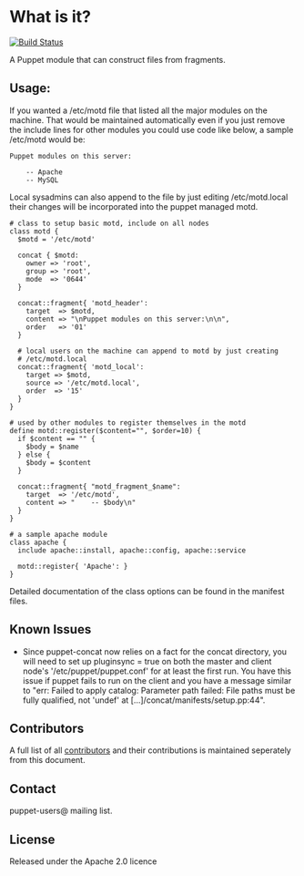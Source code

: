 What is it?
===========
[![Build Status](https://travis-ci.org/puppetlabs/puppetlabs-concat.png?branch=master)](https://travis-ci.org/puppetlabs/puppetlabs-concat)


A Puppet module that can construct files from fragments.


Usage:
------

If you wanted a /etc/motd file that listed all the major modules
on the machine. That would be maintained automatically even
if you just remove the include lines for other modules you could
use code like below, a sample /etc/motd would be:

```
Puppet modules on this server:

    -- Apache
    -- MySQL
```

Local sysadmins can also append to the file by just editing /etc/motd.local
their changes will be incorporated into the puppet managed motd.

```puppet
# class to setup basic motd, include on all nodes
class motd {
  $motd = '/etc/motd'

  concat { $motd:
    owner => 'root',
    group => 'root',
    mode  => '0644'
  }

  concat::fragment{ 'motd_header':
    target  => $motd,
    content => "\nPuppet modules on this server:\n\n",
    order   => '01'
  }

  # local users on the machine can append to motd by just creating
  # /etc/motd.local
  concat::fragment{ 'motd_local':
    target => $motd,
    source => '/etc/motd.local',
    order  => '15'
  }
}

# used by other modules to register themselves in the motd
define motd::register($content="", $order=10) {
  if $content == "" {
    $body = $name
  } else {
    $body = $content
  }

  concat::fragment{ "motd_fragment_$name":
    target  => '/etc/motd',
    content => "    -- $body\n"
  }
}

# a sample apache module
class apache {
  include apache::install, apache::config, apache::service

  motd::register{ 'Apache': }
}
```

Detailed documentation of the class options can be found in the
manifest files.

Known Issues
-------------
* Since puppet-concat now relies on a fact for the concat directory,
  you will need to set up pluginsync = true on both the master and client
  node's '/etc/puppet/puppet.conf' for at least the first run.
  You have this issue if puppet fails to run on the client and you have
  a message similar to
  "err: Failed to apply catalog: Parameter path failed: File
  paths must be fully qualified, not 'undef' at [...]/concat/manifests/setup.pp:44".

Contributors
------------

A full list of all [contributors](./CONTRIBUTORS.md) and their contributions is maintained seperately from this document.

Contact
--------
puppet-users@ mailing list.

License
-------

Released under the Apache 2.0 licence
